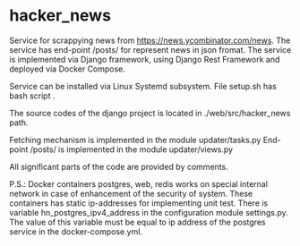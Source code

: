 # hacker_news

Service for scrappying news from https://news.ycombinator.com/news. The service has end-point /posts/ for represent news in json fromat. The service is implemented via Django framework, using Django Rest Framework and deployed via Docker Compose.

Service can be installed via Linux Systemd subsystem. File setup.sh has bash script .

The source codes of the django project is located in ./web/src/hacker_news path.

Fetching mechanism is implemented in the module updater/tasks.py
End-point /posts/ is implemented in the module updater/views.py

All significant parts of the code are provided by comments.

P.S.: Docker containers postgres, web, redis works on special internal network in case of enhancement of the security of system. These containers has static ip-addresses for implementing unit test.  There is variable hn_postgres_ipv4_address in the configuration module settings.py. The value of this variable must be equal to ip address of the postgres service in the docker-compose.yml.
